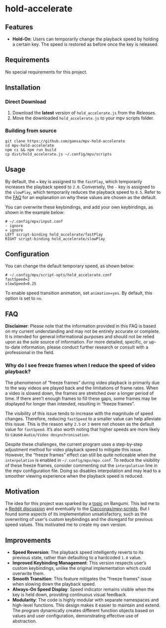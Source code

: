 # hold-accelerate

## Features

- **Hold-On**: Users can temporarily change the playback speed by holding a certain key. The speed is restored as before once the key is released.

## Requirements

No special requirements for this project.

## Installation

### Direct Download

1. Download the **latest** version of `hold_accelerate.js` from the _Releases_.
2. Move the downloaded `hold_accelerate.js` to your mpv scripts folder.

### Building from source

```shell
git clone https://github.com/gaesa/mpv-hold-accelerate
cd mpv-hold-accelerate
npm ci && npm run build
cp dist/hold_accelerate.js ~/.config/mpv/scripts
```

## Usage

By default, the `=` key is assigned to the `fastPlay`, which temporarily increases the playback speed to `2.0`. Conversely, the `-` key is assigned to the `slowPlay`, which temporarily reduces the playback speed to `0.5`. Refer to the [FAQ](#why-do-i-see-freeze-frames-when-i-reduce-the-speed-of-video-playback) for an explanation on why these values are chosen as the default.

You can overwrite these keybindings, and add your own keybindings, as shown in the example below:

```
# ~/.config/mpv/input.conf
- ignore
= ignore
LEFT script-binding hold_accelerate/fastPlay
RIGHT script-binding hold_accelerate/slowPlay
```

## Configuration

You can change the default temporary speed, as shown below:

```
# ~/.config/mpv/script-opts/hold_accelerate.conf
fastSpeed=2
slowSpeed=0.25
```

To enable speed transition animation, set `animation=yes`. By default, this option is set to `no`.

## FAQ

**Disclaimer**: Please note that the information provided in this FAQ is based on my current understanding and may not be entirely accurate or complete. It is intended for general informational purposes and should not be relied upon as the sole source of information. For more detailed, specific, or up-to-date information, please conduct further research or consult with a professional in the field.

### Why do I see freeze frames when I reduce the speed of video playback?

The phenomenon of “freeze frames” during video playback is primarily due to the way videos are played back and the limitations of frame rates. When a video is slowed down, the frames are stretched over a longer period of time. If there aren’t enough frames to fill these gaps, some frames may be displayed for longer than intended, resulting in “freeze frames”.

The visibility of this issue tends to increase with the magnitude of speed changes. Therefore, reducing `fastSpeed` to a smaller value can help alleviate this issue. This is the reason why `2.5` or `3` were not chosen as the default value for `fastSpeed`. It’s also worth noting that higher speeds are more likely to cause `Audio/Video desynchronisation`.

Despite these challenges, the current program uses a step-by-step adjustment method for video playback speed to mitigate this issue. However, the “freeze frames” effect can still be quite noticeable when the `interpolation` is enabled in `~/.config/mpv/mpv.conf`. To reduce the visibility of these freeze frames, consider commenting out the `interpolation` line in the mpv configuration file. Doing so disables interpolation and may lead to a smoother viewing experience when the playback speed is reduced.

## Motivation

The idea for this project was sparked by a [topic](https://bgm.tv/group/topic/369996) on Bangumi. This led me to a [Reddit discussion](https://www.reddit.com/r/mpv/comments/skf78w/is_there_a_way_to_customize_so_that_video_play_at/) and eventually to the [Ciacconas/mpv-scripts](https://github.com/Ciacconas/mpv-scripts/blob/master/hold_accelerate.lua). But I found some aspects of its implementation unsatisfactory, such as the overwriting of user's custom keybindings and the disregard for previous speed values. This motivated me to create my own version.

## Improvements

- **Speed Reversion**: The playback speed intelligently reverts to its previous state, rather than defaulting to a hardcoded `1.0` value.
- **Improved Keybinding Management**: This version respects user’s custom keybindings, unlike the original implementation which could overwrite them.
- **Smooth Transition**: This feature mitigates the "freeze frames" issue when slowing down the playback speed.
- **Always-On Speed Display**: Speed indicator remains visible when the key is held down, providing continuous visual feedback.
- **Modularity**: The code is highly modular with separate namespaces and high-level functions. This design makes it easier to maintain and extend. The program dynamically creates different function objects based on values and user configuration, demonstrating effective use of abstraction.
